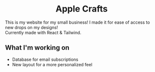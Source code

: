 <h1 align='center'> Apple Crafts </h1>

This is my website for my small business! I made it for ease of access to new drops on my designs! 
<br/>
Currently made with React & Tailwind. 

## What I'm working on
- Database for email subscriptions
- New layout for a more personalized feel
